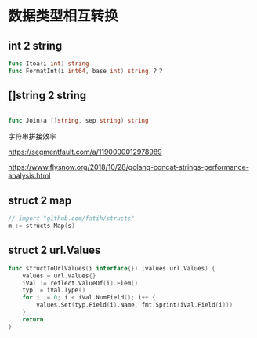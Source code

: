 # 数据类型相互转换

## int 2 string

```go
func Itoa(i int) string
func FormatInt(i int64, base int) string ？？
```



## []string 2 string 

```go

func Join(a []string, sep string) string
```

字符串拼接效率

https://segmentfault.com/a/1190000012978989

https://www.flysnow.org/2018/10/28/golang-concat-strings-performance-analysis.html



## struct 2 map

```go
// import "github.com/fatih/structs"
m := structs.Map(s)
```



##  struct 2 url.Values

```go
func structToUrlValues(i interface{}) (values url.Values) {
	values = url.Values{}
	iVal := reflect.ValueOf(i).Elem()
	typ := iVal.Type()
	for i := 0; i < iVal.NumField(); i++ {
		values.Set(typ.Field(i).Name, fmt.Sprint(iVal.Field(i)))
	}
	return
}
```

